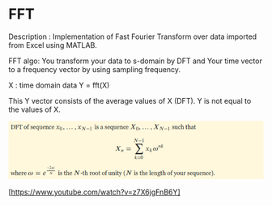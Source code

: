 # FFT
Description : Implementation of Fast Fourier Transform over data imported from Excel using MATLAB.

FFT algo: 
You transform your data to s-domain by DFT and
Your time vector to a frequency vector by using sampling frequency.

X : time domain data
Y = fft(X) 

This Y  vector consists of the average values of X (DFT).
Y is not equal to the values of X.

![alt text](https://github.com/adarshX/FFT/blob/master/DFT.png)

[https://www.youtube.com/watch?v=z7X6jgFnB6Y]
